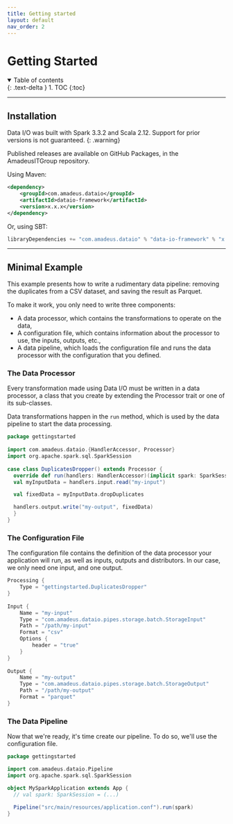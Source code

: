 ```yaml
---
title: Getting started
layout: default
nav_order: 2
---
```

# Getting Started
<details open markdown="block">
  <summary>
    Table of contents
  </summary>
  {: .text-delta }
1. TOC
{:toc}
</details>

--- 

## Installation

Data I/O was built with Spark 3.3.2 and Scala 2.12. Support for prior versions is not guaranteed.
{: .warning}

Published releases are available on GitHub Packages, in the AmadeusITGroup repository.

Using Maven:

```xml
<dependency>
    <groupId>com.amadeus.dataio</groupId>
    <artifactId>dataio-framework</artifactId>
    <version>x.x.x</version>
</dependency>
```

Or, using SBT: 

```scala
libraryDependencies += "com.amadeus.dataio" % "data-io-framework" % "x.x.x"
```

--- 


## Minimal Example

This example presents how to write a rudimentary data pipeline: removing the duplicates from a CSV dataset, and saving the result as Parquet.

To make it work, you only need to write three components:

* A data processor, which contains the transformations to operate on the data,
* A configuration file, which contains information about the processor to use, the inputs, outputs, etc.,
* A data pipeline, which loads the configuration file and runs the data processor with the configuration that you defined.

### The Data Processor

Every transformation made using Data I/O must be written in a data processor, a class that you create by extending the Processor trait or one of its sub-classes.

Data transformations happen in the `run` method, which is used by the data pipeline to start the data processing.

```scala
package gettingstarted
 
import com.amadeus.dataio.{HandlerAccessor, Processor}
import org.apache.spark.sql.SparkSession
 
case class DuplicatesDropper() extends Processor {
  override def run(handlers: HandlerAccessor)(implicit spark: SparkSession): Unit = {
  val myInputData = handlers.input.read("my-input")

  val fixedData = myInputData.dropDuplicates

  handlers.output.write("my-output", fixedData)
  }
}
``` 

### The Configuration File

The configuration file contains the definition of the data processor your application will run, as well as inputs, outputs and distributors. In our case, we only need one input, and one output.

```scala
Processing {
    Type = "gettingstarted.DuplicatesDropper"
}
 
Input {
    Name = "my-input"
    Type = "com.amadeus.dataio.pipes.storage.batch.StorageInput"
    Path = "/path/my-input"
    Format = "csv"
    Options {
        header = "true"
    }
}
 
Output {
    Name = "my-output"
    Type = "com.amadeus.dataio.pipes.storage.batch.StorageOutput"
    Path = "/path/my-output"
    Format = "parquet"
}
```

### The Data Pipeline

Now that we're ready, it's time create our pipeline. To do so, we'll use the configuration file.

```scala
package gettingstarted

import com.amadeus.dataio.Pipeline
import org.apache.spark.sql.SparkSession

object MySparkApplication extends App {
  // val spark: SparkSession = (...)
 
  Pipeline("src/main/resources/application.conf").run(spark)
}
```

